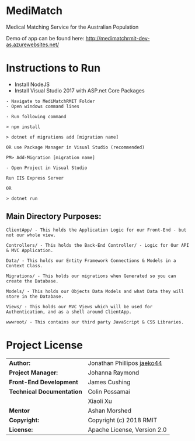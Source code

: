 # MediMatch
Medical Matching Service for the Australian Population

Demo of app can be found here: http://medimatchrmit-dev-as.azurewebsites.net/ 

# Instructions to Run

- Install NodeJS
- Install Visual Studio 2017 with ASP.net Core Packages

```
- Navigate to MediMatchRMIT Folder
- Open windows command lines

- Run following command

> npm install

> dotnet ef migrations add [migration name] 

OR use Package Manager in Visual Studio (recommended)

PM> Add-Migration [migration name] 

- Open Project in Visual Studio

Run IIS Express Server

OR

> dotnet run

```

## Main Directory Purposes:

```
ClientApp/ - This holds the Application Logic for our Front-End - but not our whole view.

Controllers/ - This holds the Back-End Controller/ - Logic for Our API & MVC Application.

Data/ - This holds our Entity Framework Connections & Models in a Context Class.

Migrations/ - This holds our migrations when Generated so you can create the Database.

Models/ - This holds our Objects Data Models and what Data they will store in the Database.

Views/ - This holds our MVC Views which will be used for Authentication, and as a shell around ClientApp.

wwwroot/ - This contains our third party JavaScript & CSS Libraries.

```

# Project License

|							  |                                          |
|:----------------------------|:-----------------------------------------|
| **Author:**		          | Jonathan Phillipos [jaeko44](https://github.com/jaeko44)
| **Project Manager:**        | Johanna Raymond 
| **Front-End Development**   | James Cushing 
| **Technical Documentation** | Colin Possamai
|							  | Xiaoli Xu
| **Mentor**				  | Ashan Morshed
| **Copyright:**			  | Copyright (c) 2018 RMIT
| **License:**				  | Apache License, Version 2.0
